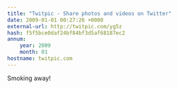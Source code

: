 ```yaml
---
title: "Twitpic - Share photos and videos on Twitter"
date: 2009-01-01 00:27:26 +0000
external-url: http://twitpic.com/yg5z
hash: f5f5bce0daf24bf84bf3d5af68187ec2
annum:
    year: 2009
    month: 01
hostname: twitpic.com
---
```


Smoking away! 
